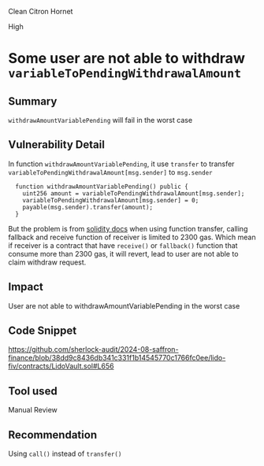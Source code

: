 Clean Citron Hornet

High

# Some user are not able to withdraw `variableToPendingWithdrawalAmount`

## Summary
`withdrawAmountVariablePending` will fail in the worst case
## Vulnerability Detail
In function `withdrawAmountVariablePending`, it use `transfer` to transfer `variableToPendingWithdrawalAmount[msg.sender]` to `msg.sender` 

```solidity
  function withdrawAmountVariablePending() public {
    uint256 amount = variableToPendingWithdrawalAmount[msg.sender];
    variableToPendingWithdrawalAmount[msg.sender] = 0;
    payable(msg.sender).transfer(amount);
  }
```

But the problem is from [solidity docs](https://docs.soliditylang.org/en/v0.8.25/contracts.html#receive-ether-function) when using function transfer, calling fallback and receive function of receiver is limited to 2300 gas. Which mean if receiver is a contract that have `receive()` or `fallback()` function that consume more than 2300 gas, it will revert, lead to user are not able to claim withdraw request.
## Impact
User are not able to withdrawAmountVariablePending in the worst case
## Code Snippet
https://github.com/sherlock-audit/2024-08-saffron-finance/blob/38dd9c8436db341c331f1b14545770c1766fc0ee/lido-fiv/contracts/LidoVault.sol#L656
## Tool used

Manual Review

## Recommendation
Using `call()` instead of `transfer()`